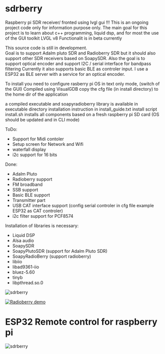 # sdrberry
Raspberry pi SDR receiver/ fronted using lvgl gui
!!! This is an ongoing project code only for information purpose only. 
The main goal for this project is to learn about c++ programming, liquid dsp, and for most the use of the GUI toolkit LVGL v8
Functionalit is in beta currently

This source code is still in development.  
Goal is to support Adalm pluto SDR and Radioberry SDR but it should also support other SDR receivers based on SoapySDR.
Also the goal is to support optical encoder and support I2C / serial interface for bandpass filtering
Currently it also supports basic BLE as controler input. I use a ESP32 as BLE server with a service for an optical encoder.

To install you need to configure rasberry pi OS in text only mode, (switch of the GUI)
Compiled using VisualGDB
copy the cfg file (in install directory) to the home dir of the application

a compiled executable and soapyradioberry library is available in executable directory
installation instruction in install_guide.txt
install script install.sh installs all components based on a fresh raspberry pi SD card (OS should be updated and in CLI mode)

ToDo:
- Support for Midi contoler
- Setup screen for Network and Wifi
- waterfall display
- i2c support for 16 bits 

Done:
- Adalm Pluto
- Radioberry support
- FM broadband
- SSB support
- Basic BLE support
- Transmitter part
- USB CAT interface support (config serial controler in cfg file example ESP32 as CAT controler)
- i2c filter support for PCF8574

Installation of libraries is necessary:
- Liquid DSP
- Alsa audio
- SoapySDR
- SoapyPlutoSDR (support for Adalm Pluto SDR)
- SoapyRadioBerry (support radioberry)
- libiio
- libad9361-iio
- bluez-5.60
- tinyb
- libpthread.so.0

![sdrberry](https://github.com/paulh002/sdrberry/blob/master/IMG_20210909_183113.jpg)

[![Radioberry demo](https://img.youtube.com/vi/BMJiv3YGv-k/0.jpg)](https://youtu.be/PQ_Np5SfcxA)

# ESP32 Remote control for raspberry pi
![sdrberry](https://github.com/paulh002/sdrberry/blob/master/IMG_20210903_133827.jpg)